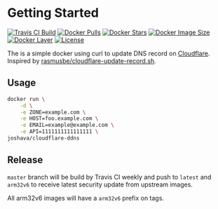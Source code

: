 # Getting Started

[![Travis CI Build][travis-badge]][travis]
[![Docker Pulls][docker-pull]][docker] 
[![Docker Stars][docker-star]][docker] 
[![Docker Image Size][docker-size]][docker-tag] 
[![Docker Layer][docker-layer]][docker-tag]
[![License][license-badge]][license]

The is a simple docker using curl to update DNS record on [Cloudflare][cloudflare]. Inspired by [rasmusbe/cloudflare-update-record.sh][rasmusbe].

## Usage

```bash
docker run \
    -d \
    -e ZONE=example.com \
    -e HOST=foo.example.com \
    -e EMAIL=example@example.com \
    -e API=1111111111111111 \
joshava/cloudflare-ddns
```

## Release

`master` branch will be build by Travis CI weekly and push to `latest` and `arm32v6` to receive latest security update from upstream images.

All arm32v6 images will have a `arm32v6` prefix on tags.


[travis-badge]: https://img.shields.io/travis/joshuaavalon/docker-cloudflare.svg
[travis]: https://travis-ci.org/joshuaavalon/docker-cloudflare/
[docker]: https://hub.docker.com/r/joshava/cloudflare-ddns/
[docker-tag]: https://hub.docker.com/r/joshava/cloudflare-ddns/tags/
[docker-pull]: https://img.shields.io/docker/pulls/joshava/cloudflare-ddns.svg
[docker-star]: https://img.shields.io/docker/stars/joshava/cloudflare-ddns.svg
[docker-size]: https://img.shields.io/microbadger/image-size/joshava/cloudflare-ddns.svg
[docker-layer]: https://img.shields.io/microbadger/layers/joshava/cloudflare-ddns.svg
[license]: https://github.com/docker-cloudflare/blob/master/LICENSE
[license-badge]: https://img.shields.io/github/license/joshuaavalon/docker-cloudflare.svg
[cloudflare]: https://www.cloudflare.com
[rasmusbe]: https://gist.github.com/rasmusbe/fc2e270095f1a3b41348/
